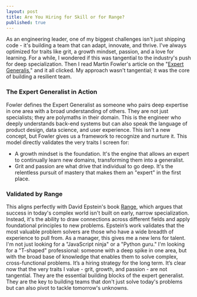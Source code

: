 ```yaml
---
layout: post
title: ​Are You Hiring for Skill or for Range?
published: true
---
```

As an engineering leader, one of my biggest challenges isn't just shipping code - it's building a team that can adapt, innovate, and thrive. I've always optimized for traits like grit, a growth mindset, passion, and a love for learning. For a while, I wondered if this was tangential to the industry's push for deep specialization.
Then I read Martin Fowler's article on the "[Expert Generalis](https://martinfowler.com/articles/expert-generalist.html)," and it all clicked. My approach wasn't tangential; it was the core of building a resilient team.
### The Expert Generalist in Action
Fowler defines the Expert Generalist as someone who pairs deep expertise in one area with a broad understanding of others. They are not just specialists; they are polymaths in their domain. This is the engineer who deeply understands back-end systems but can also speak the language of product design, data science, and user experience. This isn't a new concept, but Fowler gives us a framework to recognize and nurture it.
This model directly validates the very traits I screen for:
 * A growth mindset is the foundation. It's the engine that allows an expert to continually learn new domains, transforming them into a generalist.
 * Grit and passion are what drive that individual to go deep. It's the relentless pursuit of mastery that makes them an "expert" in the first place.
### Validated by Range
This aligns perfectly with David Epstein's book [Range](https://www.amazon.com/Range-Generalists-Triumph-Specialized-World/dp/0735214484), which argues that success in today's complex world isn't built on early, narrow specialization. Instead, it's the ability to draw connections across different fields and apply foundational principles to new problems. Epstein’s work validates that the most valuable problem solvers are those who have a wide breadth of experience to pull from.
As a manager, this gives me a new lens for talent. I'm not just looking for a "JavaScript ninja" or a "Python guru." I'm looking for a "T-shaped" professional: someone with a deep spike in one area, but with the broad base of knowledge that enables them to solve complex, cross-functional problems. It’s a hiring strategy for the long term.
It’s clear now that the very traits I value - grit, growth, and passion - are not tangential. They are the essential building blocks of the expert generalist. They are the key to building teams that don't just solve today's problems but can also pivot to tackle tomorrow's unknowns.

